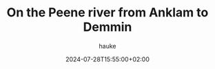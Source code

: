 ---
title: "On the Peene river from Anklam to Demmin"
summary: ""
date: "2024-07-28T15:55:00+02:00"
tags: ["peene", "paddling", "germany"]
author: "hauke"
images: [""]
---